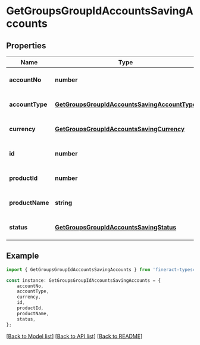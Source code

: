 # GetGroupsGroupIdAccountsSavingAccounts


## Properties

Name | Type | Description | Notes
------------ | ------------- | ------------- | -------------
**accountNo** | **number** |  | [optional] [default to undefined]
**accountType** | [**GetGroupsGroupIdAccountsSavingAccountType**](GetGroupsGroupIdAccountsSavingAccountType.md) |  | [optional] [default to undefined]
**currency** | [**GetGroupsGroupIdAccountsSavingCurrency**](GetGroupsGroupIdAccountsSavingCurrency.md) |  | [optional] [default to undefined]
**id** | **number** |  | [optional] [default to undefined]
**productId** | **number** |  | [optional] [default to undefined]
**productName** | **string** |  | [optional] [default to undefined]
**status** | [**GetGroupsGroupIdAccountsSavingStatus**](GetGroupsGroupIdAccountsSavingStatus.md) |  | [optional] [default to undefined]

## Example

```typescript
import { GetGroupsGroupIdAccountsSavingAccounts } from 'fineract-typescript-client';

const instance: GetGroupsGroupIdAccountsSavingAccounts = {
    accountNo,
    accountType,
    currency,
    id,
    productId,
    productName,
    status,
};
```

[[Back to Model list]](../README.md#documentation-for-models) [[Back to API list]](../README.md#documentation-for-api-endpoints) [[Back to README]](../README.md)
